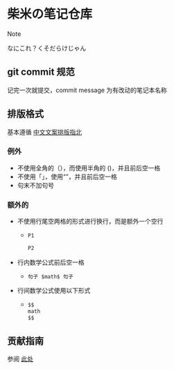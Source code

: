 # 柴米の笔记仓库

> [!NOTE]
> なにこれ？くそだらけじゃん

## git commit 规范

记完一次就提交，commit message 为有改动的笔记本名称

## 排版格式

基本遵循 [中文文案排版指北](https://github.com/sparanoid/chinese-copywriting-guidelines/blob/master/README.zh-Hans.md)

### 例外

- 不使用全角的（），而使用半角的 ()，并且前后空一格
- 不使用「」，使用“”，并且前后空一格
- 句末不加句号

### 额外的

- 不使用行尾空两格的形式进行换行，而是额外一个空行

  - ```markdown
    P1

    P2
    ```

- 行内数学公式前后空一格
  - `句子 $math$ 句子`
- 行间数学公式使用以下形式

  - ```markdown
    $$
    math
    $$
    ```

## 贡献指南

参阅 [此处](./CONTRIBUTING.md)
